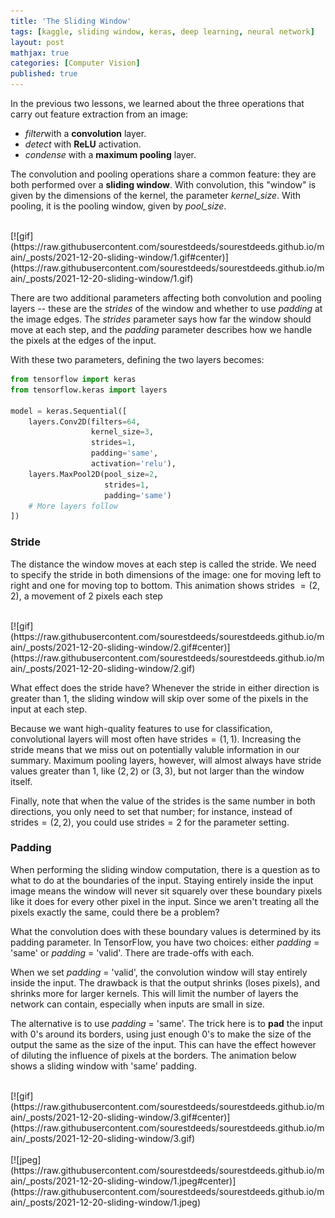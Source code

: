 ```yaml
---
title: 'The Sliding Window'
tags: [kaggle, sliding window, keras, deep learning, neural network]
layout: post
mathjax: true
categories: [Computer Vision]
published: true
---
```


In the previous two lessons, we learned about the three operations that carry out feature extraction from an image:

- *filter*with a **convolution** layer.
- *detect* with **ReLU** activation.
- *condense* with a **maximum pooling** layer.

The convolution and pooling operations share a common feature: they are both performed over a **sliding window**. With convolution, this "window" is given by the dimensions of the kernel, the parameter *kernel_size*. With pooling, it is the pooling window, given by *pool_size*.

<br>
[![gif](https://raw.githubusercontent.com/sourestdeeds/sourestdeeds.github.io/main/_posts/2021-12-20-sliding-window/1.gif#center)](https://raw.githubusercontent.com/sourestdeeds/sourestdeeds.github.io/main/_posts/2021-12-20-sliding-window/1.gif)<br> 

There are two additional parameters affecting both convolution and pooling layers -- these are the *strides* of the window and whether to use *padding* at the image edges. The *strides* parameter says how far the window should move at each step, and the *padding* parameter describes how we handle the pixels at the edges of the input.

With these two parameters, defining the two layers becomes:

```python
from tensorflow import keras
from tensorflow.keras import layers

model = keras.Sequential([
    layers.Conv2D(filters=64,
                  kernel_size=3,
                  strides=1,
                  padding='same',
                  activation='relu'),
    layers.MaxPool2D(pool_size=2,
                     strides=1,
                     padding='same')
    # More layers follow
])
```

### Stride

The distance the window moves at each step is called the stride. We need to specify the stride in both dimensions of the image: one for moving left to right and one for moving top to bottom. This animation shows strides $=(2, 2)$, a movement of 2 pixels each step

<br>
[![gif](https://raw.githubusercontent.com/sourestdeeds/sourestdeeds.github.io/main/_posts/2021-12-20-sliding-window/2.gif#center)](https://raw.githubusercontent.com/sourestdeeds/sourestdeeds.github.io/main/_posts/2021-12-20-sliding-window/2.gif)<br> 

What effect does the stride have? Whenever the stride in either direction is greater than 1, the sliding window will skip over some of the pixels in the input at each step.

Because we want high-quality features to use for classification, convolutional layers will most often have strides$=(1, 1)$. Increasing the stride means that we miss out on potentially valuble information in our summary. Maximum pooling layers, however, will almost always have stride values greater than 1, like $(2, 2)$ or $(3, 3)$, but not larger than the window itself.

Finally, note that when the value of the strides is the same number in both directions, you only need to set that number; for instance, instead of strides$=(2, 2)$, you could use strides$=2$ for the parameter setting.

### Padding

When performing the sliding window computation, there is a question as to what to do at the boundaries of the input. Staying entirely inside the input image means the window will never sit squarely over these boundary pixels like it does for every other pixel in the input. Since we aren't treating all the pixels exactly the same, could there be a problem?

What the convolution does with these boundary values is determined by its padding parameter. In TensorFlow, you have two choices: either *padding* = 'same' or *padding* = 'valid'. There are trade-offs with each.

When we set *padding* = 'valid', the convolution window will stay entirely inside the input. The drawback is that the output shrinks (loses pixels), and shrinks more for larger kernels. This will limit the number of layers the network can contain, especially when inputs are small in size.

The alternative is to use *padding* = 'same'. The trick here is to **pad** the input with 0's around its borders, using just enough 0's to make the size of the output the same as the size of the input. This can have the effect however of diluting the influence of pixels at the borders. The animation below shows a sliding window with 'same' padding.

<br>
[![gif](https://raw.githubusercontent.com/sourestdeeds/sourestdeeds.github.io/main/_posts/2021-12-20-sliding-window/3.gif#center)](https://raw.githubusercontent.com/sourestdeeds/sourestdeeds.github.io/main/_posts/2021-12-20-sliding-window/3.gif)<br> 















<br>
[![jpeg](https://raw.githubusercontent.com/sourestdeeds/sourestdeeds.github.io/main/_posts/2021-12-20-sliding-window/1.jpeg#center)](https://raw.githubusercontent.com/sourestdeeds/sourestdeeds.github.io/main/_posts/2021-12-20-sliding-window/1.jpeg)<br> 


